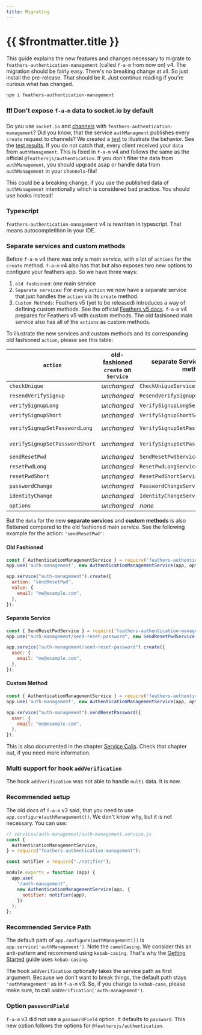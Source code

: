 ```yaml
---
title: Migrating
---
```


# {{ $frontmatter.title }}

This guide explains the new features and changes necessary to migrate to `feathers-authentication-management` (called `f-a-m` from now on) v4. The migration should be fairly easy. There's no breaking change at all. So just install the pre-release. That should be it. Just continue reading if you're curious what has changed.

```bash
npm i feathers-authentication-management
```

### ❗️❗️❗️ Don't expose `f-a-m` data to socket.io by default

Do you use `socket.io` and [channels](https://docs.feathersjs.com/api/channels.html) with `feathers-authentication-management`? Did you know, that the service  `authManagment` publishes every `create` request to channels? We created a [test](https://github.com/feathersjs-ecosystem/feathers-authentication-management/blob/illustrate-publish-leak/test/scaffolding.test.js#L108) to illustrate the behavior. See the [test results](https://github.com/feathersjs-ecosystem/feathers-authentication-management/runs/4764626400?check_suite_focus=true).
If you do not catch that, every client received your `data` from `authManagement`. This is fixed in `f-a-m` v4 and follows the same as the official `@feathersjs/authentication`. If you don't filter the data from `authManagement`, you should upgrade asap or handle data from `authManagement` in your `channels`-file!

This could be a breaking change, if you use the published data of `authManagement` intentionally which is considered bad practice. You should use hooks instead!

### Typescript

`feathers-authentication-management`  v4 is rewritten in typescript. That means autocompletition in your IDE.

### Separate services and custom methods

Before `f-a-m` v4 there was only a main service, with a lot of `actions` for the `create` method. `f-a-m` v4 also has that but also exposes two new options to configure your feathers app. So we have three ways:
1. `old fashioned`: one main service
2. `Separate services`: For every `action` we now have a separate service that just handles the `action` via its `create` method.
3. `Custom Methods`: Feathers v5 (yet to be released) introduces a way of defining custom methods. See the official [Feathers v5 docs](https://dove.docs.feathersjs.com/api/services.html#custom-methods). `f-a-m` v4 prepares for Feathers v5 with custom methods. The old fashioned main service also has all of the `actions` as custom methods.

To illustrate the new services and custom methods and its corresponding old fashioned `action`, please see this table:

| `action` | old-fashioned `create` on `Service` | separate Service with `create` method | `custom methods` on `Service` (feathers v5 preparation) |
|---|---|---|---|
| `checkUnique` | *unchanged* | `CheckUniqueService` | `checkUnique` method |
| `resendVerifySignup` | *unchanged* | `ResendVerifySignupService` | `resendVerifySignup` method |
| `verifySignupLong` | *unchanged* | `VerifySignupLongService` | `verifySignupLong` method |
| `verifySignupShort` | *unchanged* | `VerifySignupShortService` | `verifySignupShort` method |
| `verifySignupSetPasswordLong` | *unchanged* | `VerifySignupSetPasswordLongService` | `verifySignupSetPasswordLong` method |
| `verifySignupSetPasswordShort` | *unchanged* | `VerifySignupSetPasswordShortService` | `verifySignupSetPasswordShort` method |
| `sendResetPwd` | *unchanged* | `SendResetPwdService` | `sendResetPassword` method |
| `resetPwdLong` | *unchanged* | `ResetPwdLongService` | `resetPasswordLong` method |
| `resetPwdShort` | *unchanged* | `ResetPwdShortService` | `resetPasswordShort` method |
| `passwordChange` | *unchanged* | `PasswordChangeService` | `passwordChange` method |
| `identityChange` | *unchanged* | `IdentityChangeService` | `identityChange` method |
| `options` | *unchanged* | *none* | *none* |

But the `data` for the new **separate services** and **custom methods** is also flattened compared to the old fashioned main service. See the following example for the action: `'sendResetPwd'`:

#### Old Fashioned

```js
const { AuthenticationManagementService } = require('feathers-authentication-management');
app.use('auth-management', new AuthenticationManagementService(app, options));

app.service("auth-management").create({
  action: "sendResetPwd",
  value: {
    email: "me@example.com",
  },
});
```

#### Separate Service

```js
const { SendResetPwdService } = require('feathers-authentication-management');
app.use("auth-management/send-reset-password", new SendResetPwdService(app, options));

app.service("auth-management/send-reset-password").create({
  user: {
    email: "me@example.com",
  },
});
```

#### Custom Method

```js
const { AuthenticationManagementService } = require('feathers-authentication-management');
app.use('auth-management', new AuthenticationManagementService(app, options));

app.service("auth-management").sendResetPassword({
  user: {
    email: "me@example.com",
  },
});
```

This is also documented in the chapter [Service Calls](./service-calls). Check that chapter out, if you need more information.

### Multi support for hook `addVerification`

The hook `addVerification` was not able to handle `multi` data. It is now.

### Recommended setup

The old docs of `f-a-m` v3 said, that you need to use `app.configure(authManagement())`. We don't know why, but it is not necessary. You can use:
```js
// services/auth-management/auth-management.service.js
const {
  AuthenticationManagementService,
} = require("feathers-authentication-management");

const notifier = require("./notifier");

module.exports = function (app) {
  app.use(
    "/auth-management",
    new AuthenticationManagementService(app, {
      notifier: notifier(app),
    })
  );
};
```

### Recommended Service Path

The default path of `app.configure(authManagement())` is `app.service('authManagement')`. Note the `camelCasing`. We consider this an anti-pattern and recommend using `kebab-casing`. That's why the [Getting Started](./getting-started) guide uses `kebab-casing`.

The hook `addVerification` optionally takes the service path as first argument. Because we don't want to break things, the default path stays `'authManagement'` as in `f-a-m` v3. So, if you change to `kebab-case`, please make sure, to call `addVerification('auth-management')`.

### Option `passwordField`

`f-a-m` v3 did not use a `passwordField` option. It defaults to `password`. This new option follows the options for `@feathersjs/authentication`.
